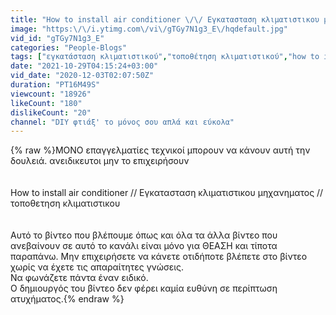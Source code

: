 ```yaml
---
title: "How to install air conditioner \/\/ Εγκατασταση κλιματιστικου μηχανηματος \/\/  τοποθετηση κλιματιστικου"
image: "https:\/\/i.ytimg.com\/vi\/gTGy7N1g3_E\/hqdefault.jpg"
vid_id: "gTGy7N1g3_E"
categories: "People-Blogs"
tags: ["εγκατάσταση κλιματιστικού","τοποθέτηση κλιματιστικού","how to install air conditioner"]
date: "2021-10-29T04:15:24+03:00"
vid_date: "2020-12-03T02:07:50Z"
duration: "PT16M49S"
viewcount: "18926"
likeCount: "180"
dislikeCount: "20"
channel: "DIY φτιάξ' το μόνος σου απλά και εύκολα"
---
```

{% raw %}ΜΟΝΟ επαγγελματίες τεχνικοί μπορουν να κάνουν αυτή την δουλειά. ανειδικευτοι μην το επιχειρήσουν<br /><br /><br />How to install air conditioner // Εγκατασταση κλιματιστικου μηχανηματος //  τοποθετηση κλιματιστικου<br /><br /><br />Αυτό το βίντεο που βλέπουμε όπως και όλα τα άλλα βίντεο που ανεβαίνουν σε αυτό το κανάλι είναι μόνο για ΘΕΑΣΗ και τίποτα παραπάνω. Μην επιχειρήσετε να κάνετε οτιδήποτε βλέπετε στο βίντεο χωρίς να έχετε τις απαραίτητες γνώσεις. <br />Να φωνάζετε πάντα έναν ειδικό. <br />Ο δημιουργός του βίντεο δεν φέρει καμία ευθύνη σε περίπτωση ατυχήματος.{% endraw %}
